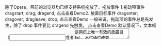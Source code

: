 除了Opera，目前的浏览器均已经支持系统拖放了。拖放事件
1.拖动项事件
dragstart; drag; dragend;
点击查看Demo2. 放置目标事件
dragenter; dragover; dragleave; drop;
点击查看Demo
一般来说，拖动项的事件总是先发生，除了 drop 事件要比 dragend 先触发。
点击查看Demo
默认情况下，文本框（<input/>或者<textarea/>是网页上唯一有效的放置目标），不过通过改变 dragover 和dragenter 事件的行为，可以在任何对象创建放置目标。
不允许放置，点击查看Demo
允许放置，点击查看Demo数据传输对象 dataTransfer
1. 方法
getDate 和 setData()
可以设置两种类型的数据：普通文本和URL

oEvent.dataTransfer.setData("Text", "some text");
var sData = oEvent.dataTransfer.getData("text");
oEvent.dataTransfer.setData("URL", "http://leavingme.net");
var sURL = oEvent.dataTransfer.getData("URL");



存储在 dataTransfer 对象中的数据在 drop 事件发生前可用。如果在 ondrop 事件处理函数中没有去获取其中的数据，那么 dataTransfer 就会被销毁，数据丢失。
在写Demo的时候发现，IE9下无法正常看到结果，而IE7是正常的。经过比对 MSDN IE9 提供的示例发现，应该使用 window.event 对象而不是使用 DOM 的 event 对象。

function handleDragDropEvent(oEvent) {
	oEvent = window.event || oEvent;
	// todo
};

Text数据，点击查看Demo
URL数据，点击查看Demo2. dropEffect 和 effectAllowed
点击查看DemodragDrop方法
dragDrop方法可以用于几乎所有的HTML元素。通过调用dragDrop()来初始化系统拖动事件，可让一般情况下不能拖动的项触发dragstart、drag和dragend事件。

oElement.onmousemove = function(oEvent) {
	if(oEvent.button == 1) {
		oElement.dragDrop();
	}
}

IE drag & drop 删除元素 Demo
张鑫旭同学写了个 HTML5 drag & drop 删除元素 Demo，那我就写个 IE 下的吧。
HTML 代码

<!DOCTYPE html>
<html xmlns="http://www.w3.org/1999/xhtml">
<head>
<meta http-equiv="Content-Type" content="text/html; charset=utf-8" />
<title>IE drag & drop 拖拽与拖放测试</title>
</head>
<body>
<div class="dustbin" ondragenter="handleDragDropEvent(event)" ondragover="handleDragDropEvent(event)" ondragleave="handleDragDropEvent(event)" ondrop="handleDragDropEvent(event)"><br />
  垃<br />
  圾<br />
  箱</div>
<div class="dragbox">
  <div class="draglist" title="拖拽我" onMouseMove="handleMouseMove(event)" ondragstart="handleDragDropEvent(event)">列表1</div>
  <div class="draglist" title="拖拽我" onMouseMove="handleMouseMove(event)" ondragstart="handleDragDropEvent(event)">列表2</div>
  <div class="draglist" title="拖拽我" onMouseMove="handleMouseMove(event)" ondragstart="handleDragDropEvent(event)">列表3</div>
  <div class="draglist" title="拖拽我" onMouseMove="handleMouseMove(event)" ondragstart="handleDragDropEvent(event)">列表4</div>
  <div class="draglist" title="拖拽我" onMouseMove="handleMouseMove(event)" ondragstart="handleDragDropEvent(event)">列表5</div>
  <div class="draglist" title="拖拽我" onMouseMove="handleMouseMove(event)" ondragstart="handleDragDropEvent(event)">列表6</div>
</div>
<div id="dragremind"></div>
</body>
</html>

CSS 代码

<style type="text/css">
body {
	font-size:84%;
}
.dustbin {
	width:100px;
	height:260px;
	line-height:1.4;
	background-color:gray;
	font-size:36px;
	font-family:"微软雅黑", "Yahei Mono";
	text-align:center;
	text-shadow:-1px -1px #bbb;
	float:left;
}
.dragbox {
	width:500px;
	padding-left:20px;
	float:left;
}
.draglist {
	padding:10px;
	margin-bottom:5px;
	border:2px dashed #ccc;
	background-color:#eee;
	cursor:move;
}
.draglist:hover {
	border-color:#cad5eb;
	background-color:#f0f3f9;
}
#dragremind {
	padding-top:2em;
	clear:both;
}
</style>

JavaScript 代码

<script type="text/javascript">
var currentDom = null;

function handleMouseMove(oEvent) {
	oEvent = window.event || oEvent;
	if(oEvent.button == 1) {
		oEvent.srcElement.dragDrop();
	}
}

function handleDragDropEvent(event) {
	oEvent = window.event || oEvent;
	
	switch(oEvent.type) {
		case 'dragstart':
			oEvent.dataTransfer.setData('Text', oEvent.srcElement.innerHTML);
			currentDom = oEvent.srcElement;
			break;
		case 'dragenter':
			break;
		case 'dragover':
			oEvent.srcElement.style.color = "#ffffff";
			oEvent.returnValue = false;
			break;
		case 'dragleave':
			oEvent.srcElement.style.color = "#000000";
			break;
		case 'drop':
			oEvent.srcElement.style.color = "#000000";
			var text = oEvent.dataTransfer.getData('Text');
			var dragremind = document.getElementById('dragremind')
			dragremind.innerHTML = '<strong>' + text + '</strong>被扔进了垃圾箱';
			if(currentDom) {
				currentDom.parentNode.removeChild(currentDom);
			}
			break;
	}
}
</script>

点击查看Demo （仅支持IE）
相关资料
1. JavaScript高级程序设计
2. HTML5 drag & drop 拖拽与拖放简介 http://www.zhangxinxu.com/wordpress/?p=1419
3. MSDN: dataTransfer Object http://msdn.microsoft.com/en-us/library/ms535861(v=VS.85).aspx]]